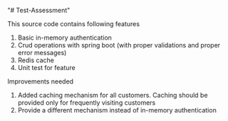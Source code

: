 "# Test-Assessment" 

This source code contains following features

1. Basic in-memory authentication 
2. Crud operations with spring boot (with proper validations and proper error messages)
3. Redis cache
4. Unit test for feature

Improvements needed

1. Added caching mechanism for all customers. Caching should be provided only for frequently visiting customers
2. Provide a different mechanism instead of in-memory authentication
